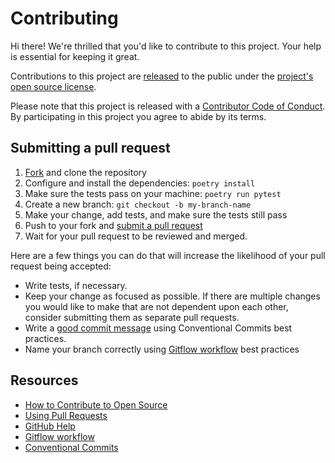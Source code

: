 # Contributing

[fork]: https://github.com/chartboost/ruff-action/fork
[pr]: https://github.com/chartboost/ruff-action/compare
[code-of-conduct]: CODE_OF_CONDUCT.md

Hi there! We're thrilled that you'd like to contribute to this project. Your help is essential for keeping it great.

Contributions to this project are [released](https://help.github.com/articles/github-terms-of-service/#6-contributions-under-repository-license) to the public under the [project's open source license](LICENSE).

Please note that this project is released with a [Contributor Code of Conduct][code-of-conduct]. By participating in this project you agree to abide by its terms.

## Submitting a pull request

1. [Fork][fork] and clone the repository
2. Configure and install the dependencies: `poetry install`
3. Make sure the tests pass on your machine: `poetry run pytest`
4. Create a new branch: `git checkout -b my-branch-name`
5. Make your change, add tests, and make sure the tests still pass
6. Push to your fork and [submit a pull request][pr]
7. Wait for your pull request to be reviewed and merged.

Here are a few things you can do that will increase the likelihood of your pull request being accepted:

- Write tests, if necessary.
- Keep your change as focused as possible. If there are multiple changes you would like to make that are not dependent upon each other, consider submitting them as separate pull requests.
- Write a [good commit message](https://gist.github.com/qoomon/5dfcdf8eec66a051ecd85625518cfd13) using Conventional Commits best practices.
- Name your branch correctly using [Gitflow workflow](https://www.atlassian.com/git/tutorials/comparing-workflows/gitflow-workflow) best practices

## Resources

- [How to Contribute to Open Source](https://opensource.guide/how-to-contribute/)
- [Using Pull Requests](https://help.github.com/articles/about-pull-requests/)
- [GitHub Help](https://help.github.com)
- [Gitflow workflow](https://www.atlassian.com/git/tutorials/comparing-workflows/gitflow-workflow)
- [Conventional Commits](https://www.conventionalcommits.org/en/v1.0.0/)
